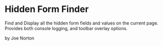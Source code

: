 Hidden Form Finder
==================
  
Find and Display all the hidden form fields and values on the current page.  
Provides both console logging, and toolbar overlay options.  
  
by Joe Norton  
